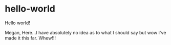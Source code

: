 # hello-world

Hello world!

Megan, Here...I have absolutely no idea as to what I should say but wow I've made it this far. Whew!!!
